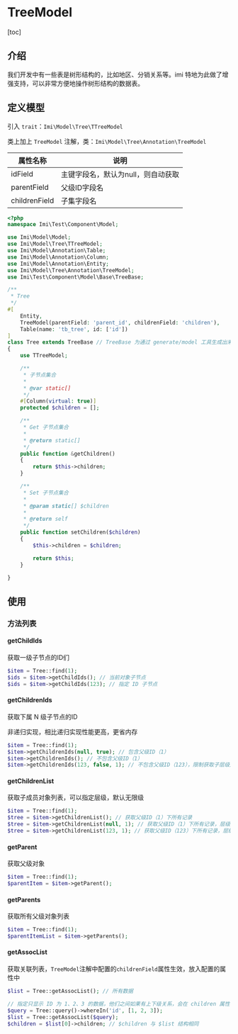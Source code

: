 # TreeModel

[toc]

## 介绍

我们开发中有一些表是树形结构的，比如地区、分销关系等。imi 特地为此做了增强支持，可以非常方便地操作树形结构的数据表。

## 定义模型

引入 `trait`：`Imi\Model\Tree\TTreeModel`

类上加上 `TreeModel` 注解，类：`Imi\Model\Tree\Annotation\TreeModel`

| 属性名称 | 说明 |
| ------------ | ------------ |
| idField | 主键字段名，默认为null，则自动获取 |
| parentField | 父级ID字段名 |
| childrenField | 子集字段名 |

```php
<?php
namespace Imi\Test\Component\Model;

use Imi\Model\Model;
use Imi\Model\Tree\TTreeModel;
use Imi\Model\Annotation\Table;
use Imi\Model\Annotation\Column;
use Imi\Model\Annotation\Entity;
use Imi\Model\Tree\Annotation\TreeModel;
use Imi\Test\Component\Model\Base\TreeBase;

/**
 * Tree
 */
#[
    Entity,
    TreeModel(parentField: 'parent_id', childrenField: 'children'),
    Table(name: 'tb_tree', id: ['id'])
]
class Tree extends TreeBase // TreeBase 为通过 generate/model 工具生成出来的基类
{
    use TTreeModel;

    /**
     * 子节点集合
     * 
     * @var static[]
     */
    #[Column(virtual: true)]
    protected $children = [];

    /**
     * Get 子节点集合
     *
     * @return static[]
     */ 
    public function &getChildren()
    {
        return $this->children;
    }

    /**
     * Set 子节点集合
     *
     * @param static[] $children
     *
     * @return self
     */ 
    public function setChildren($children)
    {
        $this->children = $children;

        return $this;
    }

}
```

## 使用

### 方法列表

#### getChildIds

获取一级子节点的ID们

```php
$item = Tree::find(1);
$ids = $item->getChildIds(); // 当前对象子节点
$ids = $item->getChildIds(123); // 指定 ID 子节点
```

#### getChildrenIds

获取下属 N 级子节点的ID

非递归实现，相比递归实现性能更高，更省内存

```php
$item = Tree::find(1);
$item->getChildrenIds(null, true); // 包含父级ID（1）
$item->getChildrenIds(); // 不包含父级ID（1）
$item->getChildrenIds(123, false, 1); // 不包含父级ID（123），限制获取子层级为1级
```

#### getChildrenList

获取子成员对象列表，可以指定层级，默认无限级

```php
$item = Tree::find(1);
$tree = $item->getChildrenList(); // 获取父级ID（1）下所有记录
$tree = $item->getChildrenList(null, 1); // 获取父级ID（1）下所有记录，层级1级
$tree = $item->getChildrenList(123, 1); // 获取父级ID（123）下所有记录，层级1级

```

#### getParent

获取父级对象

```php
$item = Tree::find(1);
$parentItem = $item->getParent();
```

#### getParents

获取所有父级对象列表

```php
$item = Tree::find(1);
$parentItemList = $item->getParents();
```

#### getAssocList

获取关联列表，`TreeModel`注解中配置的`childrenField`属性生效，放入配置的属性中

```php
$list = Tree::getAssocList(); // 所有数据

// 指定只显示 ID 为 1、2、3 的数据，他们之间如果有上下级关系，会在 children 属性中体现
$query = Tree::query()->whereIn('id', [1, 2, 3]);
$list = Tree::getAssocList($query);
$children = $list[0]->children; // $children 与 $list 结构相同
```
